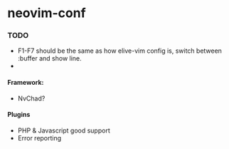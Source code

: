 # neovim-conf

### TODO
 * F1-F7 should be the same as how elive-vim config is, switch between :buffer and show line.
 *  
#### Framework:
 * NvChad?

#### Plugins
 * PHP & Javascript good support
 * Error reporting

